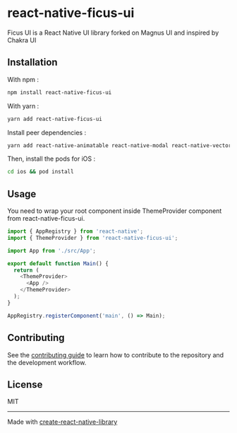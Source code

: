 # react-native-ficus-ui

Ficus UI is a React Native UI library forked on Magnus UI and inspired by Chakra UI

## Installation

With npm :

```sh
npm install react-native-ficus-ui
```

With yarn :

```sh
yarn add react-native-ficus-ui
```

Install peer dependencies :

```sh
yarn add react-native-animatable react-native-modal react-native-vector-icons
```

Then, install the pods for iOS :

```sh
cd ios && pod install
```

## Usage

You need to wrap your root component inside ThemeProvider component from react-native-ficus-ui.

```js title="index.js"
import { AppRegistry } from 'react-native';
import { ThemeProvider } from 'react-native-ficus-ui';

import App from './src/App';

export default function Main() {
  return (
    <ThemeProvider>
      <App />
    </ThemeProvider>
  );
}

AppRegistry.registerComponent('main', () => Main);
```

## Contributing

See the [contributing guide](CONTRIBUTING.md) to learn how to contribute to the repository and the development workflow.

## License

MIT

---

Made with [create-react-native-library](https://github.com/callstack/react-native-builder-bob)
